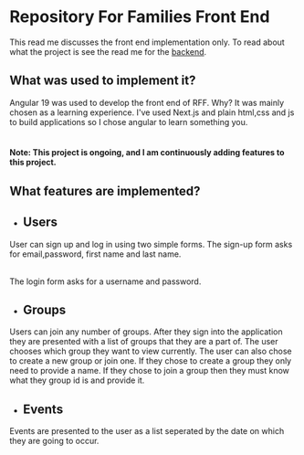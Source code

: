 # Repository For Families Front End

This read me discusses the front end implementation only. To read about what the project is see 
the read me for the [backend](https://github.com/santamarina919/RepositoryForFamilies-Backend). 

## What was used to implement it?
Angular 19 was used to develop the front end of RFF. Why? It was mainly chosen as a learning experience.
I've used Next.js and plain html,css and js to build applications so I chose angular to learn something you.
</br>
</br>

#### Note: This project is ongoing, and I am continuously adding features to this project.

## What features are implemented?

* ## Users
User can sign up and log in using two simple forms.
The sign-up form asks for email,password, first name and last name.


<br>
The login form asks for a username and password.

* ## Groups

Users can join any number of groups. After they sign into the application they are presented with a list of groups 
that they are a part of. The user chooses which group they want to view currently. The user can also chose to create a new group or
join one. If they chose to create a group they only need to provide a name. If they chose to join a group then they 
must know what they group id is and provide it. 

* ## Events 

Events are presented to the user as a list seperated by the date on which they are going to occur. 
